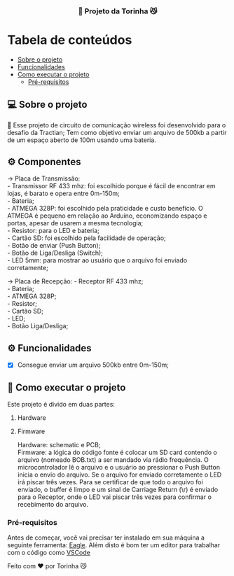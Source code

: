 
<h3 align="center">
    📡 Projeto da Torinha 😼

Tabela de conteúdos
=================
<!--ts-->
   * [Sobre o projeto](#-sobre-o-projeto)
   * [Funcionalidades](#-funcionalidades)
   * [Como executar o projeto](#-como-executar-o-projeto)
     * [Pré-requisitos](#pré-requisitos)

## 💻 Sobre o projeto

📡 Esse projeto de circuito de comunicação wireless foi desenvolvido para o desafio da Tractian; Tem como objetivo enviar um arquivo de 500kb a partir de um espaço aberto de 100m usando uma bateria. 
  
## ⚙️ Componentes 
  
  -> Placa de Transmissão: <br>
     - Transmissor RF 433 mhz: foi escolhido porque é fácil de encontrar em lojas, é barato e opera entre 0m-150m; <br>
     - Bateria; <br>
     - ATMEGA 328P: foi escolhido pela praticidade e custo benefício. O ATMEGA é pequeno em relação ao Arduíno, economizando espaço e portas, apesar de usarem a mesma tecnologia; <br>
     - Resistor: para o LED e bateria; <br>
     - Cartão SD: foi escolhido pela facilidade de operação; <br>
     - Botão de enviar (Push Button); <br>
     - Botão de Liga/Desliga (Switch); <br>
     - LED 5mm: para mostrar ao usuário que o arquivo foi enviado corretamente; <br>
  
  -> Placa de Recepção:
     - Receptor RF 433 mhz; <br>
     - Bateria; <br>
     - ATMEGA 328P; <br>
     - Resistor; <br>
     - Cartão SD; <br>
     - LED; <br>
     - Botão Liga/Desliga; <br>


## ⚙️ Funcionalidades

- [x] Consegue enviar um arquivo 500kb entre 0m-150m;

## 🚀 Como executar o projeto

Este projeto é divido em duas partes:
1. Hardware
2. Firmware <br>
    
    Hardware: schematic e PCB; <br>
    Firmware: a lógica do código fonte é colocar um SD card contendo o arquivo (nomeado BOB.txt) a ser mandado via rádio frequência. O microcontrolador lê o arquivo e o usuário ao pressionar o Push Button inicia o envio do arquivo. Se o arquivo for enviado corretamente o LED irá piscar três vezes. Para se certificar de que todo o arquivo foi enviado, o buffer é limpo e um sinal de Carriage Return (\r) é enviado para o Receptor, onde o LED vai piscar três vezes para confirmar o recebimento do arquivo.


### Pré-requisitos

Antes de começar, você vai precisar ter instalado em sua máquina a seguinte ferramenta:
[Eagle](https://www.autodesk.com/products/eagle/free-download).
Além disto é bom ter um editor para trabalhar com o código como [VSCode](https://code.visualstudio.com/)

Feito com ❤️ por Torinha 😼
